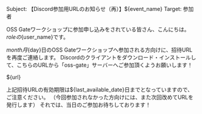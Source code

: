 Subject: 【Discord参加用URLのお知らせ（再）】${event_name}
Target: 参加者

OSS Gateワークショップに参加申し込みをされている皆さん、こんにちは。
${role}の${user_name}です。

${month}月${day}日のOSS Gateワークショップへ参加される方向けに、招待URLを再度ご連絡します。
Discordのクライアントをダウンロード・インストールして、こちらのURLから「oss-gate」サーバーへご参加頂くようお願いします！

${url}

上記招待URLの有効期限は${last_available_date}日までとなっていますので、ご注意ください。
（今回参加されなかった方向けには、また次回改めてURLを発行します）
それでは、当日のご参加お待ちしております！
